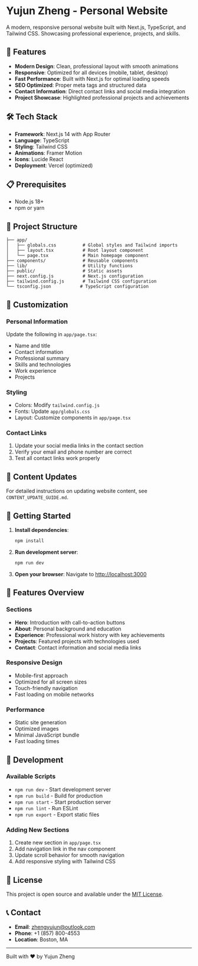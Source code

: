 # Yujun Zheng - Personal Website

A modern, responsive personal website built with Next.js, TypeScript, and Tailwind CSS. Showcasing professional experience, projects, and skills.

## 🚀 Features

- **Modern Design**: Clean, professional layout with smooth animations
- **Responsive**: Optimized for all devices (mobile, tablet, desktop)
- **Fast Performance**: Built with Next.js for optimal loading speeds
- **SEO Optimized**: Proper meta tags and structured data
- **Contact Information**: Direct contact links and social media integration
- **Project Showcase**: Highlighted professional projects and achievements

## 🛠️ Tech Stack

- **Framework**: Next.js 14 with App Router
- **Language**: TypeScript
- **Styling**: Tailwind CSS
- **Animations**: Framer Motion
- **Icons**: Lucide React
- **Deployment**: Vercel (optimized)

## 📋 Prerequisites

- Node.js 18+ 
- npm or yarn

## 📁 Project Structure

```
├── app/
│   ├── globals.css          # Global styles and Tailwind imports
│   ├── layout.tsx           # Root layout component
│   └── page.tsx             # Main homepage component
├── components/              # Reusable components
├── lib/                     # Utility functions
├── public/                  # Static assets
├── next.config.js           # Next.js configuration
├── tailwind.config.js       # Tailwind CSS configuration
└── tsconfig.json           # TypeScript configuration
```

## 🎨 Customization

### Personal Information
Update the following in `app/page.tsx`:
- Name and title
- Contact information
- Professional summary
- Skills and technologies
- Work experience
- Projects

### Styling
- Colors: Modify `tailwind.config.js`
- Fonts: Update `app/globals.css`
- Layout: Customize components in `app/page.tsx`

### Contact Links
1. Update your social media links in the contact section
2. Verify your email and phone number are correct
3. Test all contact links work properly

## 📝 Content Updates

For detailed instructions on updating website content, see `CONTENT_UPDATE_GUIDE.md`.

## 🚀 Getting Started

1. **Install dependencies**:
   ```bash
   npm install
   ```

2. **Run development server**:
   ```bash
   npm run dev
   ```

3. **Open your browser**:
   Navigate to [http://localhost:3000](http://localhost:3000)

## 📱 Features Overview

### Sections
- **Hero**: Introduction with call-to-action buttons
- **About**: Personal background and education
- **Experience**: Professional work history with key achievements
- **Projects**: Featured projects with technologies used
- **Contact**: Contact information and social media links

### Responsive Design
- Mobile-first approach
- Optimized for all screen sizes
- Touch-friendly navigation
- Fast loading on mobile networks

### Performance
- Static site generation
- Optimized images
- Minimal JavaScript bundle
- Fast loading times

## 🔧 Development

### Available Scripts

- `npm run dev` - Start development server
- `npm run build` - Build for production
- `npm run start` - Start production server
- `npm run lint` - Run ESLint
- `npm run export` - Export static files

### Adding New Sections

1. Create new section in `app/page.tsx`
2. Add navigation link in the nav component
3. Update scroll behavior for smooth navigation
4. Add responsive styling with Tailwind CSS

## 📄 License

This project is open source and available under the [MIT License](LICENSE).

## 📞 Contact

- **Email**: zhengyujun@outlook.com
- **Phone**: +1 (857) 800-4553
- **Location**: Boston, MA

---

Built with ❤️ by Yujun Zheng
